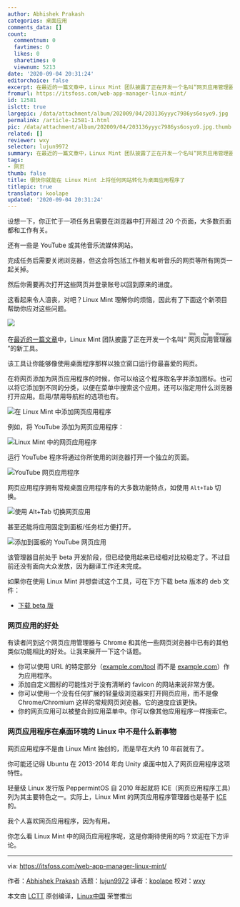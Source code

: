 ```yaml
---
author: Abhishek Prakash
categories: 桌面应用
comments_data: []
count:
  commentnum: 0
  favtimes: 0
  likes: 0
  sharetimes: 0
  viewnum: 5213
date: '2020-09-04 20:31:24'
editorchoice: false
excerpt: 在最近的一篇文章中，Linux Mint 团队披露了正在开发一个名叫“网页应用管理器（Web App Manager）”的新工具。
fromurl: https://itsfoss.com/web-app-manager-linux-mint/
id: 12581
islctt: true
largepic: /data/attachment/album/202009/04/203136yyyc7986ys6osyo9.jpg
permalink: /article-12581-1.html
pic: /data/attachment/album/202009/04/203136yyyc7986ys6osyo9.jpg.thumb.jpg
related: []
reviewer: wxy
selector: lujun9972
summary: 在最近的一篇文章中，Linux Mint 团队披露了正在开发一个名叫“网页应用管理器（Web App Manager）”的新工具。
tags:
- 网页
thumb: false
title: 很快你就能在 Linux Mint 上将任何网站转化为桌面应用程序了
titlepic: true
translator: koolape
updated: '2020-09-04 20:31:24'
---
```


设想一下，你正忙于一项任务且需要在浏览器中打开超过 20 个页面，大多数页面都和工作有关。


还有一些是 YouTube 或其他音乐流媒体网站。


完成任务后需要关闭浏览器，但这会将包括工作相关和听音乐的网页等所有网页一起关掉。


然后你需要再次打开这些网页并登录账号以回到原来的进度。


这看起来令人沮丧，对吧？Linux Mint 理解你的烦恼，因此有了下面这个新项目帮助你应对这些问题。


![](/data/attachment/album/202009/04/203136yyyc7986ys6osyo9.jpg)


在[最近的一篇文章](https://blog.linuxmint.com/?p=3960)中，Linux Mint 团队披露了正在开发一个名叫“<ruby> 网页应用管理器 <rt>  Web App Manager </rt></ruby>”的新工具。


该工具让你能够像使用桌面程序那样以独立窗口运行你最喜爱的网页。


在将网页添加为网页应用程序的时候，你可以给这个程序取名字并添加图标。也可以将它添加到不同的分类，以便在菜单中搜索这个应用。还可以指定用什么浏览器打开应用。启用/禁用导航栏的选项也有。


![在 Linux Mint 中添加网页应用程序](/data/attachment/album/202009/04/203217rvzl1g9bprrmkzrr.png)


例如，将 YouTube 添加为网页应用程序：


![Linux Mint 中的网页应用程序](/data/attachment/album/202009/04/203218c5qxfudq5sqtdfux.png)


运行 YouTube 程序将通过你所使用的浏览器打开一个独立的页面。


![YouTube 网页应用程序](/data/attachment/album/202009/04/203226wbvjb6b3vgi1ge1g.jpg)


网页应用程序拥有常规桌面应用程序有的大多数功能特点，如使用 `Alt+Tab` 切换。


![使用 Alt+Tab 切换网页应用](/data/attachment/album/202009/04/203228bxy6x7b56o7m66hc.jpg)


甚至还能将应用固定到面板/任务栏方便打开。


![添加到面板的 YouTube 网页应用](/data/attachment/album/202009/04/203230cmuklqmtnctkqs6r.jpg)


该管理器目前处于 beta 开发阶段，但已经使用起来已经相对比较稳定了。不过目前还没有面向大众发放，因为翻译工作还未完成。


如果你在使用 Linux Mint 并想尝试这个工具，可在下方下载 beta 版本的 deb 文件：


* [下载 beta 版](http://www.linuxmint.com/tmp/blog/3960/webapp-manager_1.0.3_all.deb)


### 网页应用的好处


有读者问到这个网页应用管理器与 Chrome 和其他一些网页浏览器中已有的其他类似功能相比的好处。让我来展开一下这个话题。


* 你可以使用 URL 的特定部分（[example.com/tool](http://example.com/tool) 而不是 [example.com](http://example.com)）作为应用程序。
* 添加自定义图标的可能性对于没有清晰的 favicon 的网站来说非常方便。
* 你可以使用一个没有任何扩展的轻量级浏览器来打开网页应用，而不是像 Chrome/Chromium 这样的常规网页浏览器。它的速度应该更快。
* 你的网页应用可以被整合到应用菜单中。你可以像其他应用程序一样搜索它。


### 网页应用程序在桌面环境的 Linux 中不是什么新事物


网页应用程序不是由 Linux Mint 独创的，而是早在大约 10 年前就有了。


你可能还记得 Ubuntu 在 2013-2014 年向 Unity 桌面中加入了网页应用程序这项特性。


轻量级 Linux 发行版 PeppermintOS 自 2010 年起就将 ICE（网页应用程序工具）列为其主要特色之一。实际上，Linux Mint 的网页应用程序管理器也是基于 [ICE](https://github.com/peppermintos/ice) 的。


我个人喜欢网页应用程序，因为有用。


你怎么看 Linux Mint 中的网页应用程序呢，这是你期待使用的吗？欢迎在下方评论。




---


via: <https://itsfoss.com/web-app-manager-linux-mint/>


作者：[Abhishek Prakash](https://itsfoss.com/author/abhishek/) 选题：[lujun9972](https://github.com/lujun9972) 译者：[koolape](https://github.com/koolape) 校对：[wxy](https://github.com/wxy)


本文由 [LCTT](https://github.com/LCTT/TranslateProject) 原创编译，[Linux中国](https://linux.cn/) 荣誉推出